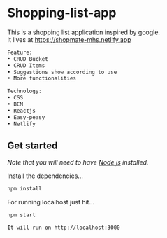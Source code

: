 # Shopping-list-app

This is a shopping list application inspired by google. <br/>
It lives at https://shopmate-mhs.netlify.app

```bash
Feature:
• CRUD Bucket
• CRUD Items
• Suggestions show according to use
• More functionalities

Technology:
• CSS
• BEM
• Reactjs
• Easy-peasy
• Netlify
```

## Get started

*Note that you will need to have [Node.js](https://nodejs.org) installed.*

Install the dependencies...
```bash
npm install
```

For running localhost just hit...
```bash
npm start
```

```bash
It will run on http://localhost:3000
```
